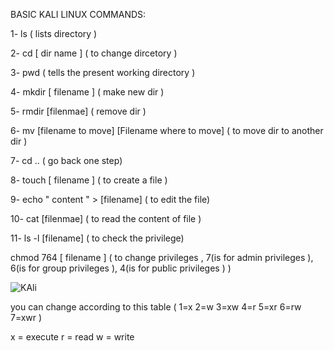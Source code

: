 BASIC KALI LINUX COMMANDS:

1- ls ( lists directory )

2- cd [ dir name ] ( to change dircetory )

3- pwd ( tells the present working directory )

4- mkdir [ filename ] ( make new dir )

5- rmdir [filenmae] ( remove dir )

6- mv [filename to move] [Filename where to move] ( to move dir to another dir )

7- cd .. ( go back one step)

8- touch [ filename ] ( to create a file )

9- echo " content " > [filename] ( to edit the file)

10- cat [filenmae] ( to read the content of file )

11- ls -l [filename] ( to check the privilege)

   chmod 764 [ filename ] ( to change privileges , 7(is for admin privileges ), 6(is for group privileges ), 4(is for public privileges ) )



   

![KAli](https://github.com/user-attachments/assets/3f0fb434-c8b0-44a7-a8e3-6cb66586871a)








   you can change according to this table ( 1=x 2=w 3=xw 4=r 5=xr 6=rw 7=xwr ) 
   
   x = execute r = read w = write
   

